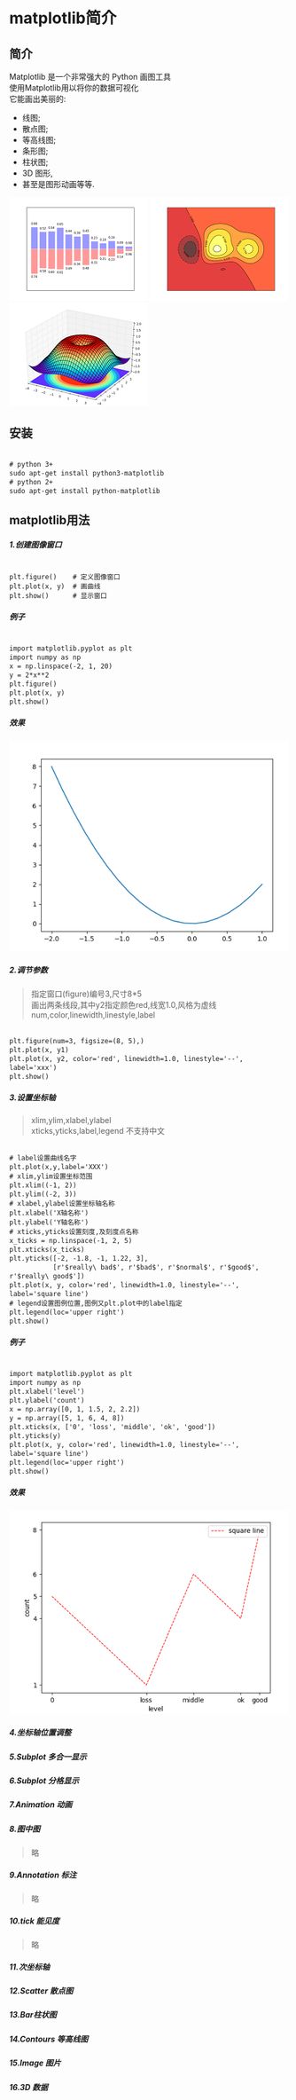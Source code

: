 # matplotlib简介
## 简介
>
Matplotlib 是一个非常强大的 Python 画图工具  
使用Matplotlib用以将你的数据可视化  
它能画出美丽的: 
 * 线图;  
 * 散点图;  
 * 等高线图;  
 * 条形图;  
 * 柱状图;    
 * 3D 图形,   
 * 甚至是图形动画等等.  
>
![](../pic/1_1_1.png)
![](../pic/1_1_2.png)
![](../pic/1_1_3.png)
## 安装
>
<pre><code>
# python 3+
sudo apt-get install python3-matplotlib
# python 2+
sudo apt-get install python-matplotlib
</code></pre>
>
## matplotlib用法
##### 1.创建图像窗口
<pre><code>
plt.figure()    # 定义图像窗口 
plt.plot(x, y)  # 画曲线
plt.show()      # 显示窗口
</code></pre>
##### 例子
<pre><code>
import matplotlib.pyplot as plt
import numpy as np
x = np.linspace(-2, 1, 20)
y = 2*x**2
plt.figure()
plt.plot(x, y)
plt.show()
</code></pre>
##### 效果
![](../pic/1_2_1.png)
##### 2.调节参数
>指定窗口(figure)编号3,尺寸8*5  
>画出两条线段,其中y2指定颜色red,线宽1.0,风格为虚线
>num,color,linewidth,linestyle,label
<pre><code>
plt.figure(num=3, figsize=(8, 5),)
plt.plot(x, y1)
plt.plot(x, y2, color='red', linewidth=1.0, linestyle='--', label='xxx')
plt.show()
</code></pre>
##### 3.设置坐标轴
>xlim,ylim,xlabel,ylabel  
>xticks,yticks,label,legend
>不支持中文
<pre><code>
# label设置曲线名字
plt.plot(x,y,label='XXX')
# xlim,ylim设置坐标范围
plt.xlim((-1, 2))
plt.ylim((-2, 3))
# xlabel,ylabel设置坐标轴名称
plt.xlabel('X轴名称')
plt.ylabel('Y轴名称')
# xticks,yticks设置刻度,及刻度点名称
x_ticks = np.linspace(-1, 2, 5)
plt.xticks(x_ticks)
plt.yticks([-2, -1.8, -1, 1.22, 3],
           [r'$really\ bad$', r'$bad$', r'$normal$', r'$good$', r'$really\ good$'])
plt.plot(x, y, color='red', linewidth=1.0, linestyle='--', label='square line')
# legend设置图例位置,图例又plt.plot中的label指定
plt.legend(loc='upper right')
plt.show()
</code></pre>
##### 例子
<pre><code>
import matplotlib.pyplot as plt
import numpy as np
plt.xlabel('level')
plt.ylabel('count')
x = np.array([0, 1, 1.5, 2, 2.2])
y = np.array([5, 1, 6, 4, 8])
plt.xticks(x, ['0', 'loss', 'middle', 'ok', 'good'])
plt.yticks(y)
plt.plot(x, y, color='red', linewidth=1.0, linestyle='--', label='square line')
plt.legend(loc='upper right')
plt.show()
</code></pre>
##### 效果
![](../pic/1_2_2.png)
##### 4.坐标轴位置调整

##### 5.Subplot 多合一显示

##### 6.Subplot 分格显示

##### 7.Animation 动画

##### 8.图中图
> 略
##### 9.Annotation 标注
> 略
##### 10.tick 能见度
> 略
##### 11.次坐标轴

##### 12.Scatter 散点图

##### 13.Bar柱状图

##### 14.Contours 等高线图

##### 15.Image 图片

##### 16.3D 数据


